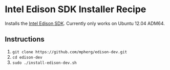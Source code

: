 Intel Edison SDK Installer Recipe
=================================

Installs the [Intel Edison SDK][1]. Currently only works on Ubuntu 12.04 ADM64.


Instructions
------------

1. `git clone https://github.com/mpherg/edison-dev.git`
2. `cd edison-dev`
3. `sudo ./install-edison-dev.sh`


[1]: http://www.intel.com/content/www/us/en/do-it-yourself/edison.html
